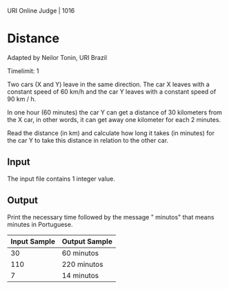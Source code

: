 URI Online Judge | 1016

# Distance

Adapted by Neilor Tonin, URI  Brazil

Timelimit: 1

Two cars (X and Y) leave in the same direction. The car X leaves with a constant speed of 60 km/h and the car Y leaves with a constant speed of 90 km / h.

In one hour (60 minutes) the car Y can get a distance of 30 kilometers from the X car, in other words, it can get away one kilometer for each 2 minutes.

Read the distance (in km) and calculate how long it takes (in minutes) for the car Y to take this distance in relation to the other car.

## Input

The input file contains 1 integer value.

## Output

Print the necessary time followed by the message " minutos" that means minutes in Portuguese.

Input Sample|	Output Sample
|-|-|
30|60 minutos
110|220 minutos
7|14 minutos
